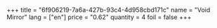 +++
title = "6f906219-7a6a-427b-93c4-4d958cbd171c"
name = "Void Mirror"
lang = ["en"]
price = "0.62"
quantity = 4
foil = false
+++

